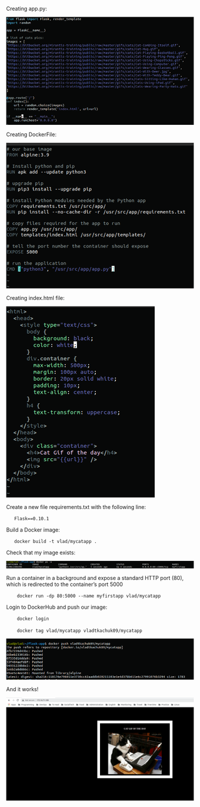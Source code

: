 Creating app.py:


<img src="docker/app.png">



Creating DockerFile:


<img src="docker/dockerfile.png">


Creating index.html file:



<img src="docker/index.png">



Create a new file requirements.txt with the following line:

       Flask==0.10.1



Build a Docker image:

       docker build -t vlad/mycatapp .




Check that my image exists:



<img src="docker/dockerPS.png">



 Run a container in a background and expose a standard HTTP port (80), which is redirected to the container’s port 5000

      
        docker run -dp 80:5000 --name myfirstapp vlad/mycatapp




Login to DockerHub and push our image:


        docker login
         
        docker tag vlad/mycatapp vladtkachuk09/mycatapp




<img src="docker/push.png">



And it works!




<img src="docker/result.png">

